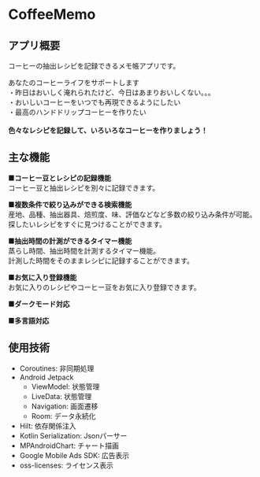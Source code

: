 # CoffeeMemo

## アプリ概要
コーヒーの抽出レシピを記録できるメモ帳アプリです。<br>

あなたのコーヒーライフをサポートします<br>
・昨日はおいしく淹れられたけど、今日はあまりおいしくない。。。<br>
・おいしいコーヒーをいつでも再現できるようにしたい<br>
・最高のハンドドリップコーヒーを作りたい<br>
<br>
**色々なレシピを記録して、いろいろなコーヒーを作りましょう！**

## 主な機能
**■コーヒー豆とレシピの記録機能**<br>
コーヒー豆と抽出レシピを別々に記録できます。

**■複数条件で絞り込みができる検索機能** <br>
産地、品種、抽出器具、焙煎度、味、評価などなど多数の絞り込み条件が可能。<br>
探したいレシピをすぐに見つけることができます。

**■抽出時間の計測ができるタイマー機能** <br>
蒸らし時間、抽出時間を計測するタイマー機能。 <br>
計測した時間をそのままレシピに記録することができます。

**■お気に入り登録機能**<br>
お気に入りのレシピやコーヒー豆をお気に入り登録できます。

**■ダークモード対応**

**■多言語対応**

## 使用技術
- Coroutines: 非同期処理
- Android Jetpack
  - ViewModel: 状態管理
  - LiveData: 状態管理
  - Navigation: 画面遷移
  - Room: データ永続化
- Hilt: 依存関係注入
- Kotlin Serialization: Jsonパーサー
- MPAndroidChart: チャート描画
- Google Mobile Ads SDK: 広告表示
- oss-licenses: ライセンス表示
